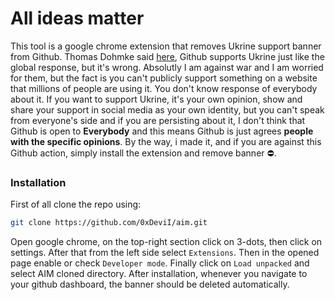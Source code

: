 # All ideas matter
This tool is a google chrome extension that removes Ukrine support banner from Github. Thomas Dohmke said [here](https://Github.blog/2022-03-02-our-response-to-the-war-in-ukraine/), Github supports Ukrine just like the global response, but it's wrong. Absolutly I am against war and I am worried for them, but the fact is you can't publicly support something on a website that millions of people are using it. You don't know response of everybody about it. If you want to support Ukrine, it's your own opinion, show and share your support in social media as your own identity, but you can't speak from everyone's side and if you are persisting about it, I don't think that Github is open to **Everybody** and this means Github is just agrees **people with the specific opinions**. By the way, i made it, and if you are against this Github action, simply install the extension and remove banner ⛔.

### Installation
First of all clone the repo using:
```bash
git clone https://github.com/0xDeviI/aim.git
```
Open google chrome, on the top-right section click on 3-dots, then click on settings. After that from the left side select `Extensions`. Then in the opened page enable or check `Developer mode`. Finally click on `Load unpacked` and select AIM cloned directory. After installation, whenever you navigate to your github dashboard, the banner should be deleted automatically.